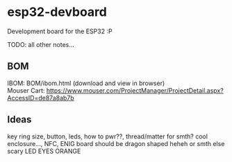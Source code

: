 # esp32-devboard
Development board for the ESP32 :P

TODO: all other notes...

## BOM
IBOM: BOM/ibom.html (download and view in browser)  
Mouser Cart: https://www.mouser.com/ProjectManager/ProjectDetail.aspx?AccessID=de87a8ab7b

## Ideas
key ring size, button, leds, how to pwr??, thread/matter for smth? cool enclosure..., NFC, ENIG
board should be dragon shaped heheh or smth else scary LED EYES ORANGE